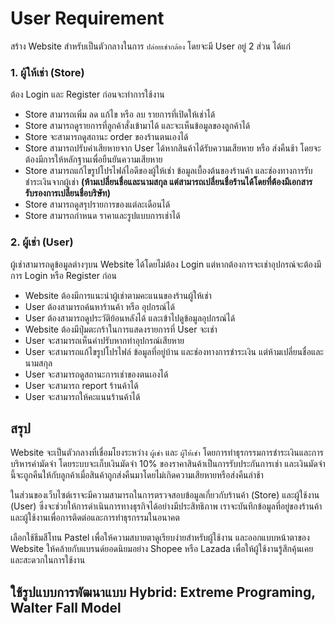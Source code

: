 # User Requirement 

สร้าง Website สำหรับเป็นตัวกลางในการ `ปล่อยเช่ากล้อง` โดยจะมี User อยู่ 2 ส่วน
ได้แก่

### 1. ผู้ให้เช่า (Store)

ต้อง Login และ Register ก่อนจะทำการใช้งาน

 + Store สามารถเพิ่ม ลด แก้ไข หรือ ลบ รายการที่เปิดให้เช่าได้
 + Store สามารถดูรายการที่ลูกค้าสั่งเข้ามาได้ และจะเห็นข้อมูลของลูกค้าได้
 + Store จะสามารถดูสถานะ order ของร้านตนเองได้
 + Store สามารถปรับค่าเสียหายจาก User ได้หากสินค้าได้รับความเสียหาย หรือ ส่งคืนช้า โดยจะต้องมีการให้หลักฐานเพื่อยืนยันความเสียหาย
 + Store สามารถแก้ไขรูปโปรไฟล์ไอดีของผู้ให้เช่า ข้อมูลเบื้องต้นของร้านค้า และช่องทางการรับชำระเงินจากผู้เช่า **(ห้ามเปลี่ยนชื่อและนามสกุล แต่สามารถเปลี่ยนชื่อร้านได้โดยที่ต้องมีเอกสารรับรองการเปลี่ยนชื่อบริษัท)**
 + Store สามารถดูสรุปรายการของแต่ละเดือนได้
 + Store สามารถกำหนด ราคาและรูปแบบการเช่าได้


### 2. ผู้เช่า (User)

ผู้เช่าสามารถดูข้อมูลต่างๆบน Website ได้โดยไม่ต้อง Login แต่หากต้องการจะเช่าอุปกรณ์จะต้องมีการ Login หรือ Register ก่อน

 + Website ต้องมีการแนะนำผู้เช่าตามคะแนนของร้านผู้ให้เช่า
 + User ต้องสามารถค้นหาร้านค้า หรือ อุปกรณ์ได้
 + User ต้องสามารถดูประวัติย้อนหลังได้ และเข้าไปดูข้อมูลอุปกรณ์ได้
 + Website ต้องมีปุ่มตะกร้าในการแสดงรายการที่ User จะเช่า
 + User จะสามารถเห็นค่าปรับหากทำอุปกรณ์เสียหาย
 + User จะสามารถแก้ไขรูปโปรไฟล์ ข้อมูลที่อยู่บ้าน และช่องทางการชำระเงิน แต่ห้ามเปลี่ยนชื่อและนามสกุล
 + User จะสามารถดูสถานะการเช่าของตนเองได้
 + User จะสามารถ report ร้านค้าได้
 + User จะสามารถให้คะแนนร้านค้าได้

## สรุป

Website จะเป็นตัวกลางที่เชื่อมโยงระหว่าง `ผู้เช่า` และ `ผู้ให้เช่า` โดยการทำธุรกรรมการชำระเงินและการบริหารค่ามัดจำ โดยระบบจะเก็บเงินมัดจำ 10% ของราคาสินค้าเป็นการรับประกันการเช่า และเงินมัดจำนี้จะถูกคืนให้กับลูกค้าเมื่อสินค้าถูกส่งคืนมาโดยไม่เกิดความเสียหายหรือส่งคืนล่าช้า

ในส่วนของเว็บไซต์เราจะมีความสามารถในการตรวจสอบข้อมูลเกี่ยวกับร้านค้า (Store) และผู้ใช้งาน (User) ซึ่งจะช่วยให้การดำเนินการทางธุรกิจได้อย่างมีประสิทธิภาพ เราจะบันทึกข้อมูลที่อยู่ของร้านค้าและผู้ใช้งานเพื่อการติดต่อและการทำธุรกรรมในอนาคต

เลือกใช้ธีมสีโทน Pastel เพื่อให้ความสบายตาดูเรียบง่ายสำหรับผู้ใช้งาน และออกแบบหน้าตาของ Website ให้คล้ายกับแบรนด์ยอดนิยมอย่าง Shopee หรือ Lazada เพื่อให้ผู้ใช้งานรู้สึกคุ้นเคยและสะดวกในการใช้งาน

## ใช้รูปแบบการพัฒนาแบบ Hybrid: Extreme Programing, Walter Fall Model
